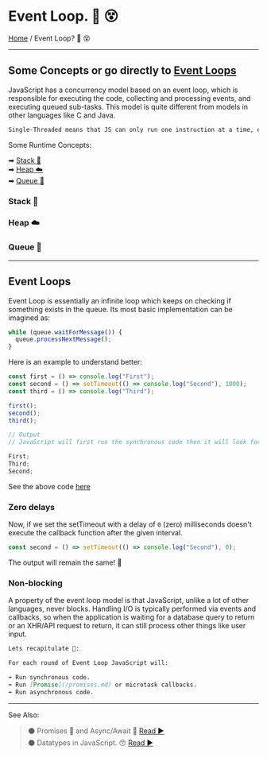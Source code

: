 # Event Loop. 🔁 😵

[Home](../README.md) / Event Loop? 🔁 😵

---

## Some Concepts or go directly to [Event Loops](#event-loops)

JavaScript has a concurrency model based on an event loop, which is responsible for executing the code, collecting and processing events, and executing queued sub-tasks. This model is quite different from models in other languages like C and Java.

```md
Single-Threaded means that JS can only run one instruction at a time, even if your CPU has multiple cores and available threads.
```

Some Runtime Concepts:

➡ [Stack 🍔](#stack-)  
➡ [Heap ☁️](#heap-)  
➡ [Queue 🍞](#queue-)

### Stack 🍔

### Heap ☁️

### Queue 🍞

---

## Event Loops

Event Loop is essentially an infinite loop which keeps on checking if something exists in the queue. Its most basic implementation can be imagined as:

```js
while (queue.waitForMessage()) {
  queue.processNextMessage();
}
```

Here is an example to understand better:

```js
const first = () => console.log("First");
const second = () => setTimeout(() => console.log("Second"), 1000);
const third = () => console.log("Third");

first();
second();
third();

// Output
// JavaScript will first run the synchronous code then it will look for messages in the queue.

First;
Third;
Second;
```

See the above code [here](../scripts/event-loops.js)

### Zero delays

Now, if we set the setTimeout with a delay of `0` (zero) milliseconds doesn't execute the callback function after the given interval.

```js
const second = () => setTimeout(() => console.log("Second"), 0);
```

The output will remain the same! 🤯

### Non-blocking

A property of the event loop model is that JavaScript, unlike a lot of other languages, never blocks. Handling I/O is typically performed via events and callbacks, so when the application is waiting for a database query to return or an XHR/API request to return, it can still process other things like user input.

```md
Lets recapitulate 📝:

For each round of Event Loop JavaScript will:

➡ Run synchronous code.  
➡ Run [Promise](/promises.md) or microtask callbacks.  
➡ Run asynchronous code.
```

---

See Also:

> ⚫ Promises 🤝 and Async/Await 🤯 [ Read ▶ ](./promises.md)  
> ⚫ Datatypes in JavaScript. 😙 [ Read ▶ ](./datatypes-in-javascript.md)
